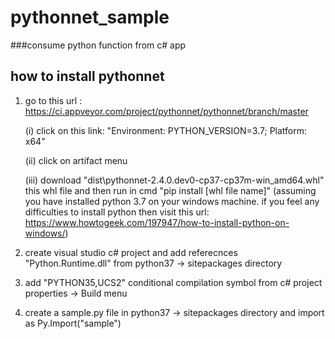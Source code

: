 # pythonnet_sample
###consume python function from c# app

how to install pythonnet
----------------------------

1. go to this url : https://ci.appveyor.com/project/pythonnet/pythonnet/branch/master
   
     (i) click on this link:  "Environment: PYTHON_VERSION=3.7; Platform: x64"
	 
	 (ii) click on artifact menu
	 
	 (iii) download "dist\pythonnet-2.4.0.dev0-cp37-cp37m-win_amd64.whl" this whl file and then run in cmd "pip install [whl file name]" (assuming you have installed python 3.7 on your windows machine. if you feel any difficulties to install python then visit this url: https://www.howtogeek.com/197947/how-to-install-python-on-windows/)
	 
	 
2. create visual studio c# project and add referecnces "Python.Runtime.dll"	  from python37 -> sitepackages directory

3. add "PYTHON35,UCS2" conditional compilation symbol from c# project properties -> Build menu

4. create a sample.py file in python37 -> sitepackages directory and import as  Py.Import("sample")
